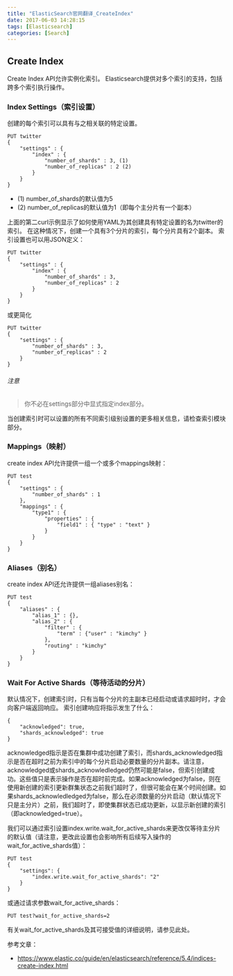 ```yaml
---
title: "ElasticSearch官网翻译_CreateIndex"
date: 2017-06-03 14:28:15
tags: [Elasticsearch]
categories: [Search]
---
```


## Create Index

Create Index API允许实例化索引。 Elasticsearch提供对多个索引的支持，包括跨多个索引执行操作。

### Index Settings（索引设置）

创建的每个索引可以具有与之相关联的特定设置。

```
PUT twitter
{
    "settings" : {
        "index" : {
            "number_of_shards" : 3, (1)
            "number_of_replicas" : 2 (2)
        }
    }
}
```

- (1) number_of_shards的默认值为5
- (2) number_of_replicas的默认值为1（即每个主分片有一个副本）

上面的第二curl示例显示了如何使用YAML为其创建具有特定设置的名为twitter的索引。 在这种情况下，创建一个具有3个分片的索引，每个分片具有2个副本。 索引设置也可以用JSON定义：

```
PUT twitter
{
    "settings" : {
        "index" : {
            "number_of_shards" : 3,
            "number_of_replicas" : 2
        }
    }
}
```

或更简化

```
PUT twitter
{
    "settings" : {
        "number_of_shards" : 3,
        "number_of_replicas" : 2
    }
}
```

###### 注意

> 你不必在settings部分中显式指定index部分。

当创建索引时可以设置的所有不同索引级别设置的更多相关信息，请检查索引模块部分。

### Mappings（映射）

create index API允许提供一组一个或多个mappings映射：

```
PUT test
{
    "settings" : {
        "number_of_shards" : 1
    },
    "mappings" : {
        "type1" : {
            "properties" : {
                "field1" : { "type" : "text" }
            }
        }
    }
}
```

### Aliases（别名）

create index API还允许提供一组aliases别名：

```
PUT test
{
    "aliases" : {
        "alias_1" : {},
        "alias_2" : {
            "filter" : {
                "term" : {"user" : "kimchy" }
            },
            "routing" : "kimchy"
        }
    }
}
```

### Wait For Active Shards（等待活动的分片）

默认情况下，创建索引时，只有当每个分片的主副本已经启动或请求超时时，才会向客户端返回响应。 索引创建响应将指示发生了什么：

```
{
    "acknowledged": true,
    "shards_acknowledged": true
}
```

acknowledged指示是否在集群中成功创建了索引，而shards_acknowledged指示是否在超时之前为索引中的每个分片启动必要数量的分片副本。请注意，acknowledged或shards_acknowledledged仍然可能是false，但索引创建成功。这些值只是表示操作是否在超时前完成。如果acknowledged为false，则在使用新创建的索引更新群集状态之前我们超时了，但很可能会在某个时间创建。如果shards_acknowledledged为false，那么在必须数量的分片启动（默认情况下只是主分片）之前，我们超时了，即使集群状态已成功更新，以显示新创建的索引（即acknowledged=true）。

我们可以通过索引设置index.write.wait_for_active_shards来更改仅等待主分片的默认值（请注意，更改此设置也会影响所有后续写入操作的wait_for_active_shards值）：

```
PUT test
{
    "settings": {
        "index.write.wait_for_active_shards": "2"
    }
}
```

或通过请求参数wait_for_active_shards：

```
PUT test?wait_for_active_shards=2
```

有关wait_for_active_shards及其可接受值的详细说明，请参见此处。

参考文章：

- https://www.elastic.co/guide/en/elasticsearch/reference/5.4/indices-create-index.html
